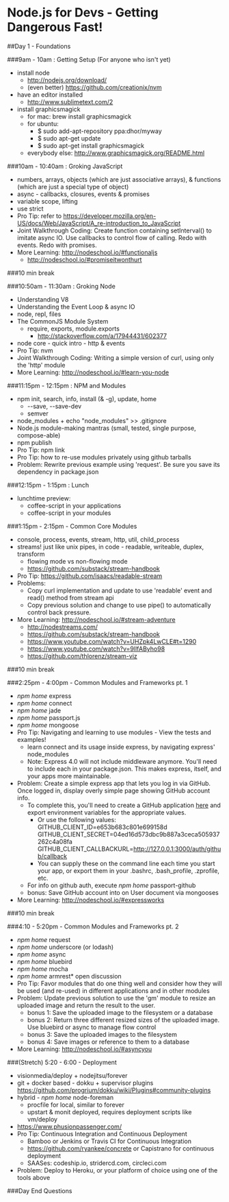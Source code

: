 Node.js for Devs - Getting Dangerous Fast!
==========================================

##Day 1 - Foundations

###9am - 10am : Getting Setup (For anyone who isn't yet)
- install node
  - http://nodejs.org/download/
  - (even better) https://github.com/creationix/nvm
- have an editor installed
  - http://www.sublimetext.com/2
- install graphicsmagick
  - for mac: brew install graphicsmagick
  - for ubuntu:
    - $ sudo add-apt-repository ppa:dhor/myway
    - $ sudo apt-get update
    - $ sudo apt-get install graphicsmagick
  - everybody else: http://www.graphicsmagick.org/README.html

###10am - 10:40am : Groking JavaScript
- numbers, arrays, objects (which are just associative arrays), & functions (which are just a special type of object)
- async - callbacks, closures, events & promises
- variable scope, lifting
- use strict
- Pro Tip: refer to https://developer.mozilla.org/en-US/docs/Web/JavaScript/A_re-introduction_to_JavaScript
- Joint Walkthrough Coding:  Create function containing setInterval() to imitate async IO. Use callbacks to control flow of calling. Redo with events. Redo with promises. 
- More Learning: http://nodeschool.io/#functionaljs
  - http://nodeschool.io/#promiseitwonthurt

###10 min break 

###10:50am - 11:30am : Groking Node
- Understanding V8
- Understanding the Event Loop & async IO
- node, repl, files
- The CommonJS Module System
  - require, exports, module.exports
    - http://stackoverflow.com/a/17944431/602377
- node core - quick intro - http & events
- Pro Tip: nvm
- Joint Walkthrough Coding: Writing a simple version of curl, using only the 'http' module
- More Learning: http://nodeschool.io/#learn-you-node

###11:15pm - 12:15pm : NPM and Modules
- npm init, search, info, install (& -g), update, home
  - --save, --save-dev
  - semver
- node\_modules + echo "node_modules" >> .gitignore
- Node.js module-making mantras (small, tested, single purpose, compose-able)
- npm publish
- Pro Tip: npm link
- Pro Tip: how to re-use modules privately using github tarballs
- Problem: Rewrite previous example using 'request'. Be sure you save its dependency in package.json

###12:15pm - 1:15pm : Lunch 
- lunchtime preview: 
  - coffee-script in your applications
  - coffee-script in your modules

###1:15pm - 2:15pm - Common Core Modules
- console, process, events, stream, http, util, child_process
- streams! just like unix pipes, in code - readable, writeable, duplex, transform
  - flowing mode vs non-flowing mode
  - https://github.com/substack/stream-handbook
- Pro Tip: https://github.com/isaacs/readable-stream
- Problems: 
  - Copy curl implementation and update to use 'readable' event and read() method from stream api
  - Copy previous solution and change to use pipe() to automatically control back pressure. 
- More Learning:  http://nodeschool.io/#stream-adventure
  - http://nodestreams.com/
  - https://github.com/substack/stream-handbook
  - https://www.youtube.com/watch?v=UHZpk4LwCLE#t=1290
  - https://www.youtube.com/watch?v=9llfAByho98
  - https://github.com/thlorenz/stream-viz

###10 min break

###2:25pm - 4:00pm - Common Modules and Frameworks pt. 1
- _npm home_ express
- _npm home_ connect
- _npm home_ jade
- _npm home_ passport.js
- _npm home_ mongoose
- Pro Tip: Navigating and learning to use modules - View the tests and examples!
  - learn connect and its usage inside express, by navigating express' node_modules
  - Note: Express 4.0 will not include middleware anymore. You'll need to include each in your package.json. This makes express, itself, and your apps more maintainable.
- Problem: Create a simple express app that lets you log in via GitHub. Once logged in, display overly simple page showing GitHub account info. 
  - To complete this, you'll need to create a GitHub application [here](https://github.com/settings/applications/new) and export environment variables for the appropriate values.
    - Or use the following values: GITHUB_CLIENT_ID=e653b683c801e699158d GITHUB_CLIENT_SECRET=04ed16d573dbc9b887a3ceca505937262c4a08fa GITHUB_CLIENT_CALLBACKURL=http://127.0.0.1:3000/auth/github/callback 
    - You can supply these on the command line each time you start your app, or export them in your .bashrc, .bash_profile, .zprofile, etc.
  - For info on github auth, execute _npm home_ passport-github
  - bonus: Save GitHub account into on User document via mongooses
- More Learning: http://nodeschool.io/#expressworks

###10 min break

###4:10 - 5:20pm - Common Modules and Frameworks pt. 2
- _npm home_ request
- _npm home_ underscore (or lodash)
- _npm home_ async
- _npm home_ bluebird
- _npm home_ mocha
- _npm home_ armrest* open discussion
- Pro Tip: Favor modules that do one thing well and consider how they will be used (and re-used) in different applications and in other modules
- Problem: Update previous solution to use the 'gm' module to resize an uploaded image and return the result to the user. 
  - bonus 1: Save the uploaded image to the filesystem or a database
  - bonus 2: Return three different resized sizes of the uploaded image. Use bluebird or async to manage flow control
  - bonus 3: Save the uploaded images to the filesystem
  - bonus 4: Save images or reference to them to a database
- More Learning: http://nodeschool.io/#asyncyou

###(Stretch) 5:20 - 6:00 - Deployment 
- visionmedia/deploy + nodejitsu/forever
- git + docker based - dokku + supervisor plugins https://github.com/progrium/dokku/wiki/Plugins#community-plugins
- hybrid - _npm home_ node-foreman
  - procfile for local, similar to forever
  - upstart & monit deployed, requires deployment scripts like vm/deploy
- https://www.phusionpassenger.com/
- Pro Tip: Continuous Integration and Continuous Deployment
  - Bamboo or Jenkins or Travis CI for Continuous Integration
  - https://github.com/ryankee/concrete or Capistrano for continuous deployment
  - SAASes: codeship.io, stridercd.com, circleci.com 
- Problem: Deploy to Heroku, or your platform of choice using one of the tools above

###Day End Questions
